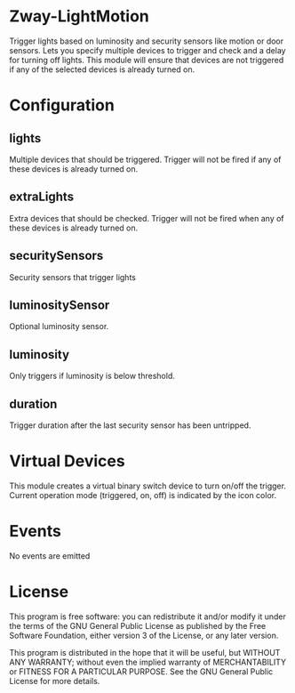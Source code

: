 # Zway-LightMotion

Trigger lights based on luminosity and security sensors like motion or door
sensors. Lets you specify multiple devices to trigger and check and a delay 
for turning off lights. This module will ensure that devices are not triggered
if any of the selected devices is already turned on.

# Configuration

## lights

Multiple devices that should be triggered. Trigger will not be fired if any 
of these devices is already turned on.

## extraLights

Extra devices that should be checked. Trigger will not be fired when any of
these devices is already turned on.

## securitySensors

Security sensors that trigger lights

## luminositySensor

Optional luminosity sensor.

## luminosity

Only triggers if luminosity is below threshold.

## duration

Trigger duration after the last security sensor has been untripped.

# Virtual Devices

This module creates a virtual binary switch device to turn on/off the trigger.
Current operation mode (triggered, on, off) is indicated by the icon color.

# Events

No events are emitted

# License

This program is free software: you can redistribute it and/or modify
it under the terms of the GNU General Public License as published by
the Free Software Foundation, either version 3 of the License, or any 
later version.

This program is distributed in the hope that it will be useful,
but WITHOUT ANY WARRANTY; without even the implied warranty of
MERCHANTABILITY or FITNESS FOR A PARTICULAR PURPOSE. See the
GNU General Public License for more details.
